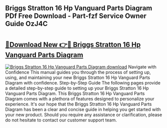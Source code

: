 ## Briggs Stratton 16 Hp Vanguard Parts Diagram PDf Free Download - Part-fzf Service Owner Guide OzJ4C

# <h2><a href="http://dfmo3jj.blite.top/?on=Briggs+Stratton+16+Hp+Vanguard+Parts+Diagram">🔗Download New 👉🔴 Briggs Stratton 16 Hp Vanguard Parts Diagram</a></h2>

[![Briggs Stratton 16 Hp Vanguard Parts Diagram download](https://i.imgur.com/lujVjoI.png)](http://dfmo3jj.blite.top/?on=Briggs+Stratton+16+Hp+Vanguard+Parts+Diagram)
Navigate with Confidence This manual guides you through the process of setting up, using, and maintaining your new Briggs Stratton 16 Hp Vanguard Parts Diagram with confidence. Step-by-Step Guide The following pages provide a detailed step-by-step guide to setting up your Briggs Stratton 16 Hp Vanguard Parts Diagram. This Briggs Stratton 16 Hp Vanguard Parts Diagram comes with a plethora of features designed to personalize your experience. It's our hope that the Briggs Stratton 16 Hp Vanguard Parts Diagram has been a clear and concise guide in helping you get started with your new product. Should you require any assistance or clarification, please do not hesitate to contact our customer support team.
